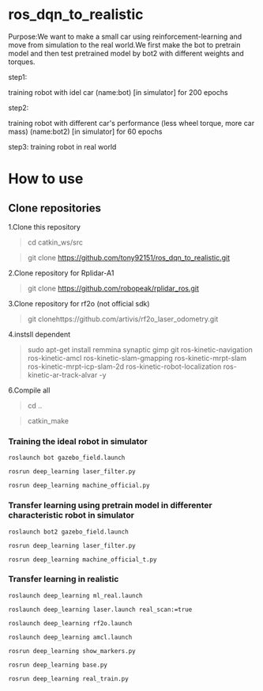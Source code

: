 # ros_dqn_to_realistic

Purpose:We want to make a small car using reinforcement-learning and move from simulation to the real world.We first make the bot to pretrain model and then test pretrained model by bot2 with different weights and torques.

step1:

training robot with idel car (name:bot) [in simulator]
for 200 epochs

step2:

training robot with different car's performance (less wheel torque, more car mass) (name:bot2) [in simulator]
for 60 epochs

step3:
training robot in real world

# How to use

## Clone repositories

1.Clone this repository

> cd catkin_ws/src

> git clone https://github.com/tony92151/ros_dqn_to_realistic.git

2.Clone repository for Rplidar-A1

> git clone https://github.com/robopeak/rplidar_ros.git

3.Clone repository for rf2o  (not official sdk)

> git clonehttps://github.com/artivis/rf2o_laser_odometry.git

4.instsll dependent

> sudo apt-get install remmina synaptic gimp git ros-kinetic-navigation ros-kinetic-amcl ros-kinetic-slam-gmapping ros-kinetic-mrpt-slam ros-kinetic-mrpt-icp-slam-2d ros-kinetic-robot-localization ros-kinetic-ar-track-alvar -y 

6.Compile all

> cd ..

> catkin_make


### Training the ideal robot in simulator
```shell= 
roslaunch bot gazebo_field.launch

rosrun deep_learning laser_filter.py

rosrun deep_learning machine_official.py
```
### Transfer learning using pretrain model in differenter characteristic robot in simulator
```shell= 
roslaunch bot2 gazebo_field.launch

rosrun deep_learning laser_filter.py

rosrun deep_learning machine_official_t.py
```

### Transfer learning in realistic

```shell= 
roslaunch deep_learning ml_real.launch

roslaunch deep_learning laser.launch real_scan:=true

roslaunch deep_learning rf2o.launch

roslaunch deep_learning amcl.launch

rosrun deep_learning show_markers.py

rosrun deep_learning base.py

rosrun deep_learning real_train.py
```
